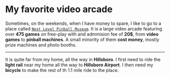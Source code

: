 # My favorite video arcade

Sometimes, on the weekends, when I have money to spare, I like to go to a place called [`Next Level Pinball Museum`](https://www.nextlevelpinballmuseum.com/).
It is a large video arcade featuring over **475 games** on free-play with and admmision fee of **20$**, from **video games** to **pinball machines**. A small minority of them **cost money**, mostly prize machines and photo booths.

---

It is quite far from my home, all the way in **Hillsboro**. I first need to ride the **light rail** near my home all the way to **Hillsboro Airport**. I then need my **bicycle** to make the rest of th 1.1 mile ride to the place.